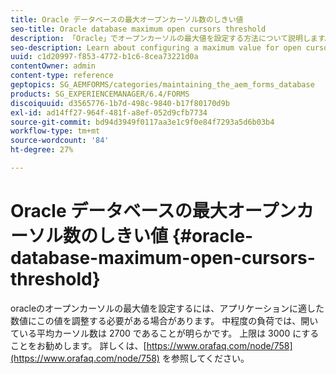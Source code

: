 ```yaml
---
title: Oracle データベースの最大オープンカーソル数のしきい値
seo-title: Oracle database maximum open cursors threshold
description: 「Oracle」でオープンカーソルの最大値を設定する方法について説明します。
seo-description: Learn about configuring a maximum value for open cursors in Oracle.
uuid: c1d20997-f853-4772-b1c6-8cea73221d0a
contentOwner: admin
content-type: reference
geptopics: SG_AEMFORMS/categories/maintaining_the_aem_forms_database
products: SG_EXPERIENCEMANAGER/6.4/FORMS
discoiquuid: d3565776-1b7d-498c-9840-b17f80170d9b
exl-id: ad14ff27-964f-481f-a8ef-052d9cfb7734
source-git-commit: bd94d3949f0117aa3e1c9f0e84f7293a5d6b03b4
workflow-type: tm+mt
source-wordcount: '84'
ht-degree: 27%

---
```


# Oracle データベースの最大オープンカーソル数のしきい値 {#oracle-database-maximum-open-cursors-threshold}

oracleのオープンカーソルの最大値を設定するには、アプリケーションに適した数値にこの値を調整する必要がある場合があります。 中程度の負荷では、開いている平均カーソル数は 2700 であることが明らかです。 上限は 3000 にすることをお勧めします。 詳しくは、[https://www.orafaq.com/node/758](https://www.orafaq.com/node/758) を参照してください。
